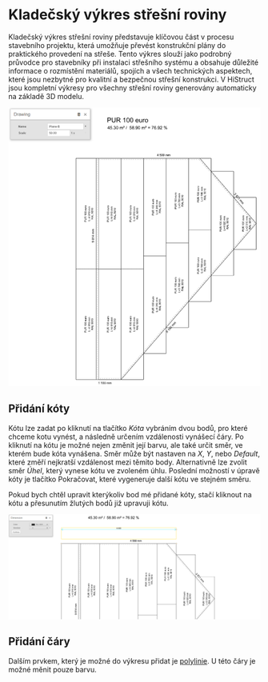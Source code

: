 # Kladečský výkres střešní roviny

Kladečský výkres střešní roviny představuje klíčovou část v procesu stavebního projektu, která umožňuje převést konstrukční plány do praktického provedení na střeše. Tento výkres slouží jako podrobný průvodce pro stavebníky při instalaci střešního systému a obsahuje důležité informace o rozmístění materiálů, spojích a všech technických aspektech, které jsou nezbytné pro kvalitní a bezpečnou střešní konstrukci. V HiStruct jsou kompletní výkresy pro všechny střešní roviny generovány automaticky na základě 3D modelu.


![Alt text](img/drawingsRoofTilling.png)

## Přidání kóty

Kótu lze zadat po kliknutí na tlačítko *Kóta* vybráním dvou bodů, pro které chceme kotu vynést, a následně určením vzdálenosti vynášecí čáry. Po kliknutí na kótu je možné nejen změnit její barvu, ale také určit směr, ve kterém bude kóta vynášena. Směr může být nastaven na *X*, *Y*, nebo *Default*, které změří nejkratší vzdálenost mezi těmito body. Alternativně lze zvolit směr *Úhel*, který vynese kótu ve zvoleném úhlu. Poslední možností v úpravě kóty je tlačítko Pokračovat, které vygeneruje další kótu ve stejném směru.

Pokud bych chtěl upravit kterýkoliv bod mé přidané kóty, stačí kliknout na kótu a přesunutím žlutých bodů již upravuji kótu.

![Alt text](img/drawingsDimensionsProperties.png)

## Přidání čáry

Dalším prvkem, který je možné do výkresu přidat je [polylinie](polylineInput.md). U této čáry je možné měnit pouze barvu.


